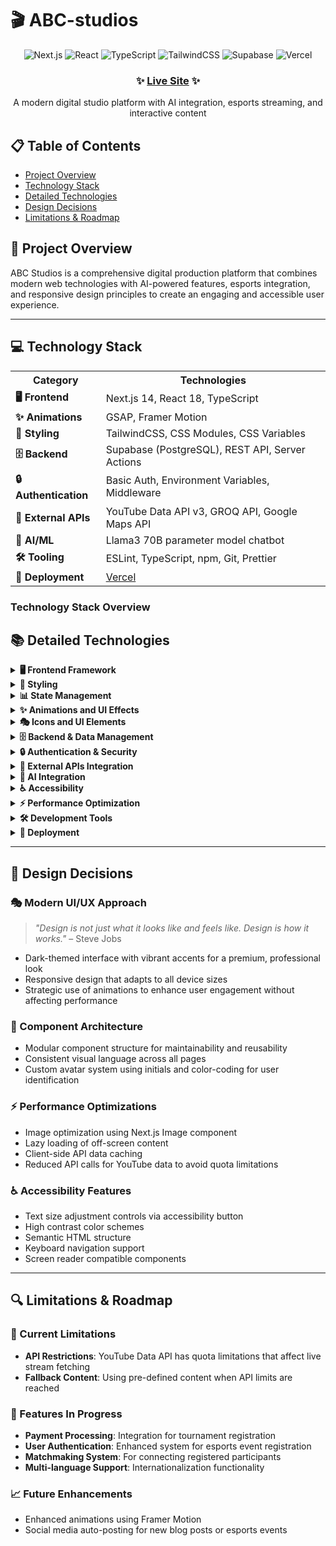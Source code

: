 # 🎬 ABC-studios

<div align="center">
  
  ![Next.js](https://img.shields.io/badge/Next.js%2014-black?style=for-the-badge&logo=next.js&logoColor=white)
  ![React](https://img.shields.io/badge/React%2018-61DAFB?style=for-the-badge&logo=react&logoColor=black)
  ![TypeScript](https://img.shields.io/badge/TypeScript-3178C6?style=for-the-badge&logo=typescript&logoColor=white)
  ![TailwindCSS](https://img.shields.io/badge/TailwindCSS-38B2AC?style=for-the-badge&logo=tailwind-css&logoColor=white)
  ![Supabase](https://img.shields.io/badge/Supabase-3ECF8E?style=for-the-badge&logo=supabase&logoColor=white)
  ![Vercel](https://img.shields.io/badge/Vercel-000000?style=for-the-badge&logo=vercel&logoColor=white)

  ### ✨ [Live Site](https://abc-studios.vercel.app/) ✨
  
  <p>A modern digital studio platform with AI integration, esports streaming, and interactive content</p>
  
</div>

## 📋 Table of Contents

- [Project Overview](#-project-overview)
- [Technology Stack](#-technology-stack)
- [Detailed Technologies](#-detailed-technologies)
- [Design Decisions](#-design-decisions)
- [Limitations & Roadmap](#-limitations--roadmap)

## 🚀 Project Overview

ABC Studios is a comprehensive digital production platform that combines modern web technologies with AI-powered features, esports integration, and responsive design principles to create an engaging and accessible user experience.

---

## 💻 Technology Stack

<table>
  <tr>
    <th>Category</th>
    <th>Technologies</th>
  </tr>
  <tr>
    <td><b>🖥️ Frontend</b></td>
    <td>Next.js 14, React 18, TypeScript</td>
  </tr>
  <tr>
    <td><b>✨ Animations</b></td>
    <td>GSAP, Framer Motion</td>
  </tr>
  <tr>
    <td><b>🎨 Styling</b></td>
    <td>TailwindCSS, CSS Modules, CSS Variables</td>
  </tr>
  <tr>
    <td><b>🗄️ Backend</b></td>
    <td>Supabase (PostgreSQL), REST API, Server Actions</td>
  </tr>
  <tr>
    <td><b>🔒 Authentication</b></td>
    <td>Basic Auth, Environment Variables, Middleware</td>
  </tr>
  <tr>
    <td><b>🔌 External APIs</b></td>
    <td>YouTube Data API v3, GROQ API, Google Maps API</td>
  </tr>
  <tr>
    <td><b>🤖 AI/ML</b></td>
    <td>Llama3 70B parameter model chatbot</td>
  </tr>
  <tr>
    <td><b>🛠️ Tooling</b></td>
    <td>ESLint, TypeScript, npm, Git, Prettier</td>
  </tr>
  <tr>
    <td><b>🚀 Deployment</b></td>
    <td><a href="https://abc-studios.vercel.app/">Vercel</a></td>
  </tr>
</table>

### Technology Stack Overview

## 📚 Detailed Technologies

<details>
<summary><b>🖥️ Frontend Framework</b></summary>
<br>

- Next.js 14 with App Router
- React 18 with TypeScript
- Server and Client Components
</details>

<details>
<summary><b>🎨 Styling</b></summary>
<br>

- TailwindCSS with custom theme
- CSS Modules
- CSS Variables for theming
- Responsive design principles
</details>

<details>
<summary><b>📊 State Management</b></summary>
<br>

- React Context API
- React Hooks (useState, useEffect, useRef, useContext)
- Custom hook patterns
</details>

<details>
<summary><b>✨ Animations and UI Effects</b></summary>
<br>

- GSAP (GreenSock Animation Platform) for advanced homepage animations
- Framer Motion for page transitions and micro-interactions
- CSS Transitions and keyframes
- Intersection Observer API for scroll animations
</details>

<details>
<summary><b>🎭 Icons and UI Elements</b></summary>
<br>

- Lucide React for consistent iconography
- Custom SVG assets
- Responsive image handling
</details>

<details>
<summary><b>🗄️ Backend & Data Management</b></summary>
<br>

- Supabase (PostgreSQL) for database
- REST API endpoints
- Server actions for form submissions
- Data fetching with SWR for optimized caching
</details>

<details>
<summary><b>🔒 Authentication & Security</b></summary>
<br>

- Basic authentication for admin section
- Environment variables for API keys
- Middleware for protected routes
- Form validation and sanitization
</details>

<details>
<summary><b>🔌 External APIs Integration</b></summary>
<br>

- YouTube Data API v3 for live esports streaming with fallback mechanisms
- Google Maps API for interactive location display
- GROQ API for AI-powered features
- Error handling and graceful degradation
- Rate limiting management
</details>

<details>
<summary><b>🤖 AI Integration</b></summary>
<br>

- GROQ API for accessing large language models
- Llama3 70B parameter model for the intelligent chatbot assistant
- Context-aware responses in the AI chat feature
- Optimized prompt engineering for relevant results
</details>

<details>
<summary><b>♿ Accessibility</b></summary>
<br>

- ARIA attributes
- Keyboard navigation
- Screen reader support
- Color contrast compliance
- Font size adjustments
- Focus management
</details>

<details>
<summary><b>⚡ Performance Optimization</b></summary>
<br>

- Image optimization with Next.js Image
- Code splitting
- Lazy loading components
- Font optimization
- Minimizing bundle size
- Asset compression
</details>

<details>
<summary><b>🛠️ Development Tools</b></summary>
<br>

- ESLint for code quality
- TypeScript for type safety
- npm for package management
- Git for version control
- Prettier for consistent code formatting
</details>

<details>
<summary><b>🚀 Deployment</b></summary>
<br>

- Vercel for hosting and continuous deployment
- Environment variable management
- Preview deployments for pull requests
</details>

---

## 🎯 Design Decisions

### 🎭 Modern UI/UX Approach

> *"Design is not just what it looks like and feels like. Design is how it works."* – Steve Jobs

- Dark-themed interface with vibrant accents for a premium, professional look
- Responsive design that adapts to all device sizes
- Strategic use of animations to enhance user engagement without affecting performance

### 🧩 Component Architecture

- Modular component structure for maintainability and reusability
- Consistent visual language across all pages
- Custom avatar system using initials and color-coding for user identification

### ⚡ Performance Optimizations

- Image optimization using Next.js Image component
- Lazy loading of off-screen content
- Client-side API data caching
- Reduced API calls for YouTube data to avoid quota limitations

### ♿ Accessibility Features

- Text size adjustment controls via accessibility button
- High contrast color schemes
- Semantic HTML structure
- Keyboard navigation support
- Screen reader compatible components

---

## 🔍 Limitations & Roadmap

### 🚧 Current Limitations

- **API Restrictions**: YouTube Data API has quota limitations that affect live stream fetching
- **Fallback Content**: Using pre-defined content when API limits are reached

### 🔮 Features In Progress

- **Payment Processing**: Integration for tournament registration
- **User Authentication**: Enhanced system for esports event registration
- **Matchmaking System**: For connecting registered participants
- **Multi-language Support**: Internationalization functionality

### 📈 Future Enhancements

- Enhanced animations using Framer Motion
- Social media auto-posting for new blog posts or esports events

